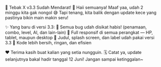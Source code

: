 🚀 Tebak X v3.3 Sudah Mendarat! 🚀
Haii semuanya! Maaf yaa, udah 2 minggu kita gak nongol 😅 Tapi tenang, kita balik dengan update kece yang pastinya bikin main makin seru!

✨ Yang baru di versi 3.3:
🔧 Semua bug udah disikat habis! (penamaan, combo, level, AI, dan lain-lain)
📱 Full responsif di semua perangkat — HP, tablet, maupun desktop
🎨 Judul, splash screen, dan label udah pakai versi 3.3
🧼 Kode lebih bersih, ringan, dan efisien

❤️ Terima kasih buat kalian yang setia nungguin.
🗓️ Catat ya, update selanjutnya bakal hadir tanggal 12 Juni! Jangan sampai ketinggalan~


